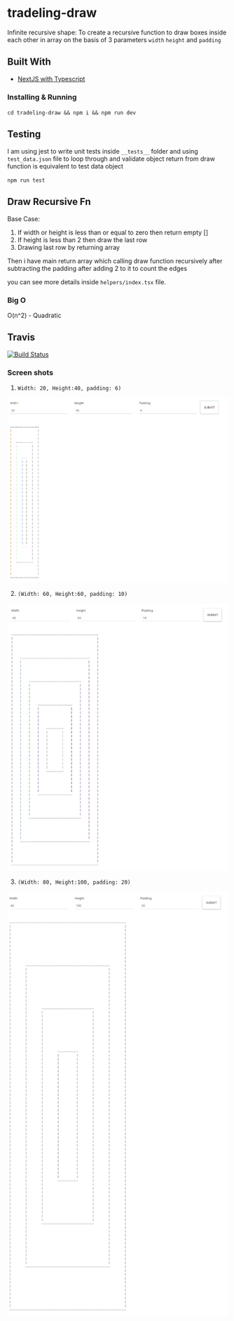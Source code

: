 # tradeling-draw

Infinite recursive shape: To create a recursive function to draw boxes inside each other in array on the basis of 3 parameters
`width` `height` and `padding` 

## Built With

* [NextJS with Typescript](https://nextjs.org/learn/excel/typescript) 

### Installing &  Running
`cd tradeling-draw && npm i && npm run dev`
  
## Testing
I am using jest to write unit tests inside `__tests__` folder and using `test_data.json` file to loop through and validate object return from draw function is equivalent to test data object

`npm run test`

## Draw Recursive Fn

Base Case: 
1. If width or height is less than or equal to zero then return empty []
2. If height is less than 2 then draw the last row
3. Drawing last row by returning array

Then i have main return array which calling draw function recursively after subtracting the padding after adding 2 to it to count the edges

you can see more details inside `helpers/index.tsx` file.



### Big O 
O(n^2) - Quadratic

## Travis

[![Build Status](https://travis-ci.com/maheshchhouhan/tradeling-draw.svg?token=5g9WeBNMTKUKzvhs5aWm&branch=master)](https://travis-ci.com/maheshchhouhan/tradeling-draw)

### Screen shots 

1.  `Width: 20, Height:40, padding: 6)`

![](screenshots/20_40_6.png)

2.  `(Width: 60, Height:60, padding: 10)`

![](screenshots/60_60_10.png)

3.  `(Width: 80, Height:100, padding: 20)`

![](screenshots/80_100_20.png)